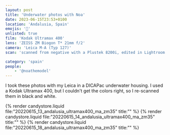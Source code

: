 ```yaml
---
layout: post
title: 'Underwater photos with Noa'
date: 2023-06-15T23:53+0100
location: 'Andalusia, Spain'
emojis: '🔞'
unlisted: true
film: 'Kodak Ultramax 400'
lens: 'ZEISS ZM Biogon T* 21mm f/2'
camera: 'Leica M-A (Typ 127)'
scan: 'scanned from negative with a Plustek 8200i, edited in Lightroom'

category: 'spain'
people: 
    - '@noathemodel'
---
```


I took these photos with my Leica in a DICAPac underwater housing. I used a Kodak Ultramax 400, but I couldn't get the colors right, so I re-scanned them in black and white.

{% render candystore.liquid file:"20220615_13_andalusia_ultramax400_ma_zm35" title:"" %}
{% render candystore.liquid file:"20220615_14_andalusia_ultramax400_ma_zm35" title:"" %}
{% render candystore.liquid file:"20220615_18_andalusia_ultramax400_ma_zm35" title:"" %}